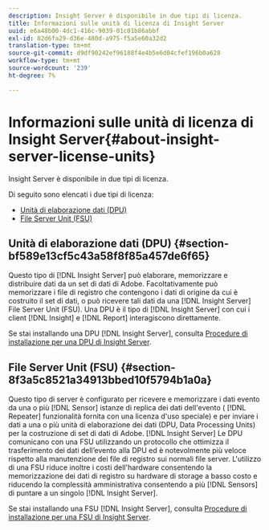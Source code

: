 ```yaml
---
description: Insight Server è disponibile in due tipi di licenza.
title: Informazioni sulle unità di licenza di Insight Server
uuid: e6a48b00-4dc1-416c-9039-01c01b86abbf
exl-id: 82d6fa29-d36e-480d-a975-f5a5e60a32d2
translation-type: tm+mt
source-git-commit: d9df90242ef96188f4e4b5e6d04cfef196b0a628
workflow-type: tm+mt
source-wordcount: '239'
ht-degree: 7%

---
```


# Informazioni sulle unità di licenza di Insight Server{#about-insight-server-license-units}

Insight Server è disponibile in due tipi di licenza.

Di seguito sono elencati i due tipi di licenza:

* [Unità di elaborazione dati (DPU)](../../../home/c-inst-svr/c-install-ins-svr/c-abt-inst-svr-lic-units.md#section-bf589e13cf5c43a58f8f85a457de6f65)
* [File Server Unit (FSU)](../../../home/c-inst-svr/c-install-ins-svr/c-abt-inst-svr-lic-units.md#section-8f3a5c8521a34913bbed10f5794b1a0a)

## Unità di elaborazione dati (DPU) {#section-bf589e13cf5c43a58f8f85a457de6f65}

Questo tipo di [!DNL Insight Server] può elaborare, memorizzare e distribuire dati da un set di dati di Adobe. Facoltativamente può memorizzare i file di registro che contengono i dati di origine da cui è costruito il set di dati, o può ricevere tali dati da una [!DNL Insight Server] File Server Unit (FSU). Una DPU è il tipo di [!DNL Insight Server] con cui i client [!DNL Insight] e [!DNL Report] interagiscono direttamente.

Se stai installando una DPU [!DNL Insight Server], consulta [Procedure di installazione per una DPU di Insight Server](../../../home/c-inst-svr/c-install-ins-svr/t-install-proc-inst-svr-dpu/t-install-proc-inst-svr-dpu.md#task-ce1ac85294604467ab750b24176d25bc).

## File Server Unit (FSU) {#section-8f3a5c8521a34913bbed10f5794b1a0a}

Questo tipo di server è configurato per ricevere e memorizzare i dati evento da una o più [!DNL Sensor] istanze di replica dei dati dell&#39;evento ( [!DNL Repeater] funzionalità fornita con una licenza d&#39;uso speciale) e per inviare i dati a una o più unità di elaborazione dei dati (DPU, Data Processing Units) per la costruzione di set di dati di Adobe. [!DNL Insight Server] Le DPU comunicano con una FSU utilizzando un protocollo che ottimizza il trasferimento dei dati dell’evento alla DPU ed è notevolmente più veloce rispetto alla manutenzione dei file di registro sui normali file server. L&#39;utilizzo di una FSU riduce inoltre i costi dell&#39;hardware consentendo la memorizzazione dei dati di registro su hardware di storage a basso costo e riducendo la complessità amministrativa consentendo a più [!DNL Sensors] di puntare a un singolo [!DNL Insight Server].

Se stai installando una FSU [!DNL Insight Server], consulta [Procedure di installazione per una FSU di Insight Server](../../../home/c-inst-svr/c-install-ins-svr/t-inst-proc-fsu.md#task-e4a4a791b6694119ba45b36f3e573016).
